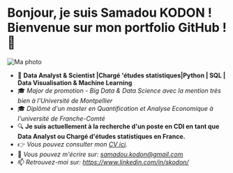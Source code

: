 # Bonjour, je suis Samadou KODON ! Bienvenue sur mon portfolio GitHub ! 👋
![Ma photo](https://avatars.githubusercontent.com/u/121679170?v=4)
- 🔭 **Data Analyst & Scientist |Chargé 'études statistiques|Python | SQL | Data Visualisation & Machine Learning**
- 🎓 *Major de promotion - Big Data & Data Science avec la mention très bien à l'Université de Montpellier*
- 🎓 *Diplômé d'un master en Quantification et Analyse Economique à l'université de Franche-Comté*
- 🔍 **Je suis actuellement à la recherche d'un poste en CDI en tant que Data Analyst ou Chargé d'études statistiques en France.**
- 👉 *Vous pouvez consulter mon [CV ici](https://github.com/Samadkod/Mon-portfolio_data/blob/main/CV_2024-10-16_Samadou_KODON.pdf).*
- 📧 *Vous pouvez m'écrire sur: samadou.kodon@gmail.com*
- 📫 *Retrouvez-moi sur: https://www.linkedin.com/in/skodon/*
          


